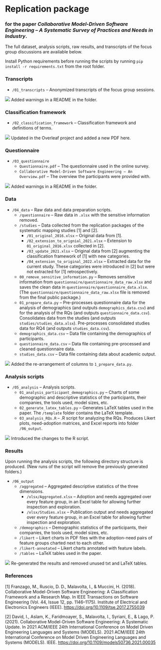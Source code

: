 # Replication package
### for the paper _Collaborative Model-Driven Software Engineering – A Systematic Survey of Practices and Needs in Industry_.

The full dataset, analysis scripts, raw results, and transcripts of the focus group discussions are available below.

Install Python requirements before running the scripts by running `pip install -r requirements.txt` from the root folder.

### Transcripts
* `/01_transcripts` – Anonymized transcripts of the focus group sessions.

![](https://img.shields.io/static/v1?label=&message=R2.08/R2.09&color=00ff00) Added warnings in a README in the folder.

### Classification framework
* `/02_classification_framework` – Classification framework and definitions of terms.

![](https://img.shields.io/static/v1?label=&message=R2.08/R2.09&color=00ff00) Updated in the Overleaf project and added a new PDF here.

### Questionnaire
* `/03_questionnaire`
   * `Questionnaire.pdf` – The questionnaire used in the online survey.
   * `Collaborative Model-Driven Software Engineering – An Overview.pdf` – The overview the participants were provided with.

![](https://img.shields.io/static/v1?label=&message=R2.08/R2.09&color=00ff00) Added warnings in a README in the folder.

### Data

* `/04_data` – Raw data and data preparation scripts.
   * `/questionnaire` – Raw data in `.xlsx` with the sensitive information removed.
   * `/studies` – Data collected from the replication packages of the systematic mapping studies [1] and [2].
      *  `/01_original_2016.xlsx` – Original data from [1].
      *  `/02_extension_to_orignial_2021.xlsx` – Extension to `01_original_2016.xlsx` collected in [2].
      *  `/03_update_2021.xlsx` – Original data from [2] augmenting the classification framework of [1] with new categories.
      *  `/04_extension_to_original_2022.xlsx` – Extracted data for the current study. These categories were introduced in [2] but were not extracted for [1] retrospectively.
   * `00_remove_sensitive_information.py` – Removes sensitive information from `questionnaire/questionnaire_data_raw.xlsx` and saves the clean data in `questionnaire/questionnaire_data.xlsx`. (The `questionnaire/questionnaire_data_raw.xlsx` file is removed from the final public package.)
   * `01_prepare_data.py` – Pre-processes questionnaire data for the analysis of demographics (and outputs `demographics_data.csv`) and for the analysis of the RQs (and outputs `questionnaire_data.csv`). Consolidates data from the studies (and outputs `studies/studies_data.xlsx`). Pre-processes consolidated studies data for RQ4 (and outputs `studies_data.csv`).
   * `demographics_data.csv` – Data file containing the demographics of participants.
   * `questionnaire_data.csv` – Data file containing pre-processed and cleaned questionnaire data.
   * `studies_data.csv` – Data file containing data about academic output.

![](https://img.shields.io/static/v1?label=&message=R2.08/R2.09&color=00ff00) Added the re-arrangement of columns to `1_prepare_data.py`.

### Analysis scripts

* `/05_analysis` – Analysis scripts.
   * `01_analysis_participant_demographics.py` – Charts of some demographic and descriptive statistics of the participants, their companies, the tools used, model sizes, etc.
   * `02_generate_latex_tables.py` – Generates LaTeX tables used in the paper. The `/template` folder contains the LaTeX template.
   * `03_analysis_RQs.R` – .R script for analyzing the RQs. Produces Likert plots, need-adoption matrices, and Excel reports into folder `/06_output`.

![](https://img.shields.io/static/v1?label=&message=R2.08/R2.09&color=00ff00) Introduced the changes to the R script.

### Results

Upon running the analysis scripts, the following directory structure is produced. (New runs of the script will remove the previously generated folders.)
* `/06_output`
   * `/aggregated` – Aggregated descriptive statistics of the three dimensions.
      * `/xlsx/Aggregated.xlsx` – Adoption and needs aggregated over every feature group, in an Excel table for allowing further inspection and exploration.
      * `/xlsx/Studies.xlsx` – Publication output and needs aggregated over every feature group, in an Excel table for allowing further inspection and exploration.
   * `/demographics` – Demographic statistics of the participants, their companies, the tools used, model sizes, etc.
   * `/likert` – Likert charts in PDF files with the adoption-need pairs of feature groups charted next to each other.
   * `/likert-annotated` – Likert charts annotated with feature labels.
   * `/tables` – LaTeX tables used in the paper.

![](https://img.shields.io/static/v1?label=&message=R2.08/R2.09&color=00ff00) Re-generated the results and removed unused txt and LaTeX tables.

### References
[1] Franzago, M., Ruscio, D. D., Malavolta, I., & Muccini, H. (2018). Collaborative Model-Driven Software Engineering: A Classification Framework and a Research Map. In IEEE Transactions on Software Engineering (Vol. 44, Issue 12, pp. 1146–1175). Institute of Electrical and Electronics Engineers (IEEE). https://doi.org/10.1109/tse.2017.2755039

[2] David, I., Aslam, K., Faridmoayer, S., Malavolta, I., Syriani, E., & Lago, P. (2021). Collaborative Model-Driven Software Engineering: A Systematic Update. In 2021 ACM/IEEE 24th International Conference on Model Driven Engineering Languages and Systems (MODELS). 2021 ACM/IEEE 24th International Conference on Model Driven Engineering Languages and Systems (MODELS). IEEE. https://doi.org/10.1109/models50736.2021.00035
